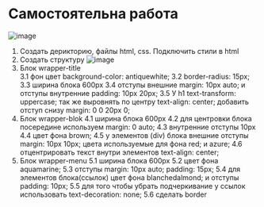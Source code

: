 # Самостоятельна работа
![image](https://user-images.githubusercontent.com/113675674/193549179-903ba7eb-852b-411d-9e82-359a3aff32fc.png)

1. Создать дерикторию, файлы html, css. Подключить стили в html
2. Создать структуру 
![image](https://user-images.githubusercontent.com/113675674/193545855-1778c8d7-dc4a-465f-a298-f8082fcb258d.png)
3. Блок wrapper-title  
  3.1 фон цвет background-color: antiquewhite;
  3.2 border-radius: 15px;
  3.3 ширина блока 600px
  3.4 отступы внешние margin: 10px auto; и отступы внутренние padding: 10px 20px;
  3.5 У h1 text-transform: uppercase; так же выровнять по центру text-align: center; добавить отступ снизу margin: 0 0 20px 0;
4. Блок wrapper-blok
  4.1 ширина блока 600px
  4.2 для центровки блока посередине используем margin: 0 auto;
  4.3 внутренние отступы 10px
  4.4 цвет фона brown;
  4.5 у элементов (div) блока внешние отступы     margin: 10px 10px; цвета используемые для фона red; и azure;
  4.6 отцентрировать текст внутри элементов text-align: center;
5. Блок wrapper-menu
  5.1 ширина блока 600px
  5.2 цвет фона aquamarine;
  5.3 отступы margin: 10px auto; padding: 15px;
  5.4 для элементов блока(ссылок) цвет фона blanchedalmond; и отступы padding: 10px;
  5.5 для того чтобы убрать подчеркивание у ссылок использовать text-decoration: none;
  5.6 сделать border
